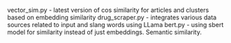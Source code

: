 vector_sim.py - latest version of cos similarity for articles and clusters based on embedding similarity
drug_scraper.py - integrates various data sources related to input and slang words using LLama
bert.py - using sbert model for similarity instead of just embeddings. Semantic similarity. 